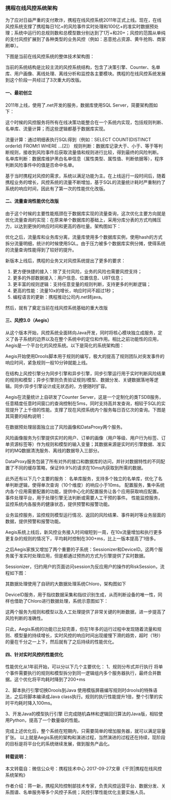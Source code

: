 ### 携程在线风控系统架构
为了应对日益严重的支付欺诈，携程在线风控系统2011年正式上线。现在，在线风控系统支撑了携程每日1亿+的风险事件实时处理和100亿+的准实时数据预处理；系统中运行的总规则数和总模型数分别达到了1万+和20+；风控的范围从单纯的支付风控扩展到了各种类型的业务风控（例如：恶意抢占资源、黄牛抢购、商家刷单）。

下图是当前在线风控系统的整体技术架构图：

当前的系统结构是比较主流的风控系统结构，包含了决策引擎、Counter、名单库、用户画像、离线处理、离线分析和监控各主要模块。携程的在线风控系统发展到这个阶段一共经过了3次重大的改版。

#### 一、最初创立
2011年上线，使用了.net开发的服务，数据库使用SQL Server，简要架构图如下：

这个时候的风控服务将所有在线决策功能整合在一个系统内实现，包括规则判断、名单库、流量计算；而这些逻辑都基于数据库实现。

流量计算：通过明细表执行SQL得到（例如：SELECT COUNT(DISTINCT orderId) FROMt1 WHERE …[2]）
规则判断：数据库记录大于、小于、等于等判断规则，接收到风险事件后获取流量值和规则进行比较，得到最终的风险判断。
名单库判断：数据库维护黑白名单信息（属性类型、属性值、判断依据等），程序判断风险事件中的值是否命中名单。

基于当时携程对风控的需求，系统以满足功能为主。在上线运行一段时间后，随着携程业务的增长，风控系统的流量不断增加，基于SQL的流量统计耗时严重制约了系统的响应时间，因此有了第一次的性能优化改版。

#### 二、流量查询性能优化改版
由于这个时候的主要性能瓶颈在于数据库实现的流量查询，这次优化主要方向就是优化流量查询的实现：在原来单个数据库的基础上，采用分库分表的方式均摊压力，以达到更快的响应时间和更高的吞吐量。架构图如下：

优化之后，流量库和业务库分离，流量库使用多个数据库实例，使用hash的方式拆分流量明细，统计的时候使用SQL。由于压力被多个数据库实例分摊，使得系统的流量查询性能得到了较好的提升。

新版本上线后，携程的业务又对风控系统提出了更多的要求：
1.    更方便快捷的接入：除了支付风险，业务的风险也需要风控支持；
2.    更多的外部数据接入：用户信息、位置信息、UBT信息；
3.    更丰富的规则逻辑：支持任意变量的规则判断，支持更多的判断逻辑；
4.    更高的性能：流量10x的增长，响应时间不超过1秒；
5.    编程语言的更新：携程推动公司内.net转java。

然后，就有了奠定当前在线风控系统基础的重大改版

#### 三、风控3.0（Aegis）
从这个版本开始，风控系统全面转向Java开发，同时将核心模块独立成服务，定义了各子系统的边界以及在整个系统中的定位和作用。相比之前功能性的应用，Aegis是一个平台化的风控系统。以下是简化的系统架构图：

Aegis开始使用Drools脚本用于规则的编写，极大的提高了规则团队对突发事件的响应时间，紧急规则一般10分钟就能上线。

在结构上风控引擎分为同步引擎和异步引擎，同步引擎运行用于实时判断风险结果的规则和模型；异步引擎则负责验证规则/模型、数据分发、关键数据落地等逻辑。同步/异步引擎设计成无状态的，方便随时扩容。

Aegis在流量统计上自研发了Counter Server，这是一个定制化的类TSDB服务，任意精度任意时间窗口的查询控制在5ms，同时支持高并发查询，相较于SQL的实现提升了上千倍的性能。支撑了现在风控系统内个服务每日百亿次的查询。下图是其简要的结构说明：

在数据预处理层面独立出了风险画像和DataProxy两个服务。

风险画像服务为引擎提供实时的用户、订单的画像（用户等级、用户行为标签、订单资源标签等）作为规则和模型的输入变量；其数据来源是实时的引擎数据、准实时的MQ数据清洗服务、离线的数据导入三部分。

DataProxy服务包装了所有对外的接口和数据库的访问，并针对数据特性的不同配置了不同的缓存策略，保证99.9%的请求在10ms内获取到所需的数据。

此外还有以下几个主要的服务：
名单库服务，支持多个独立的名单库，优化了名单判断逻辑，使得单次查询（10个维度）的响应小于10ms。
配置服务，集中系统内各个应用需要配置的功能，提供中心化的配置服务让各个应用获取响应配置。
事件处理平台，用于处理引擎无法判断或需要人工干预的事件。
性能监控服务，监控系统内各服务的健康状态，提供预警和报警功能。

业务监控服务，监控规则模型运行情况、返回的风险结果、事件耗时等业务层面的数据，提供预警和报警功能。

Aegis系统上线后，新风控业务接入时间缩短到一周，在10x流量增加和执行更多更复杂的规则的情况下，平均耗时控制在300+ms，比上一版本提高了1倍多。

之后Aegis家族又增加了两个重要的子系统：Sessionizer和DeviceID。这两个服务属于准实时处理应用，但是都通过预热的方式为引擎提供了实时数据。

Sessionizer，归约用户的页面访问session为反应用户的操作的RiskSession，流程如下图：

其数据处理使用了自研的大数据处理系统Chloro，架构图如下

DeviceID服务，用于指纹数据采集和指纹识别生成，从而判断设备的唯一性，同样也借助了Chloro进行数据处理，系统示意图如下：

这两个服务为规则和模型以及人工处理提供了非常关键的判断数据，进一步提高了风险判断的准确性。

只此，Aegis系统的功能已比较完善，但在1年多的运行过程中发现随着流量和规则、模型量的持续增长，实时风控的响应时间出现缓慢下滑的趋势，超时（1秒）的量在千分之一上下，然后就有了之后持续的性能优化。

#### 四、针对实时风控的性能优化
性能优化从1年前开始，可以分以下几个主要优化：
1、规则分布式并行执行
将单个事件需要执行的规则和模型拆分到同一逻辑组内多个服务器执行，最终合并数据。这个优化将平均耗时降到了200+ms

2、脚本执行引擎切换Drools到Java
使用模版屏蔽编写规则时drools的特殊语法，之后将脚本编译成Java class执行。规则的执行性能提升1倍，整个引擎的实时平均耗时降入100ms。

3、开发Java的模型执行引擎
已完成随机森林和逻辑回归算法的Java版，相较使用Python，提高了一个数量级的性能。

完成上述优化后，整个系统在短期内，只需要简单的增加服务器，就可以满足容量扩张。
以上就是Aegis系统的架构和演进过程，当然演进的过程还在持续，现阶段的目标是将平台化的系统继续发展，做到服务产品化。

#### 转载说明：
本文转载自：微信公众号：携程技术中心 2017-09-27文章《干货|携程在线风控系统架构》

作者介绍：蒋一新，携程风险控制部技术专家，负责风控运营平台、数据分发、关系图谱、名单服务等多个风控子系统；风控引擎性能优化主要实施人员。
